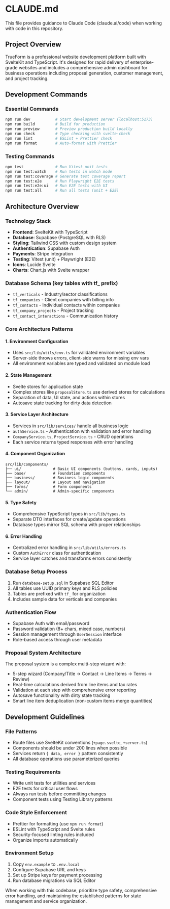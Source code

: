 # CLAUDE.md

This file provides guidance to Claude Code (claude.ai/code) when working with code in this repository.

## Project Overview

TrueForm is a professional website development platform built with SvelteKit and TypeScript. It's designed for rapid delivery of enterprise-grade websites and includes a comprehensive admin dashboard for business operations including proposal generation, customer management, and project tracking.

## Development Commands

### Essential Commands
```bash
npm run dev           # Start development server (localhost:5173)
npm run build         # Build for production
npm run preview       # Preview production build locally
npm run check         # Type checking with svelte-check
npm run lint          # ESLint + Prettier check
npm run format        # Auto-format with Prettier
```

### Testing Commands
```bash
npm test              # Run Vitest unit tests
npm run test:watch    # Run tests in watch mode
npm run test:coverage # Generate test coverage report
npm run test:e2e      # Run Playwright E2E tests
npm run test:e2e:ui   # Run E2E tests with UI
npm run test:all      # Run all tests (unit + E2E)
```

## Architecture Overview

### Technology Stack
- **Frontend**: SvelteKit with TypeScript
- **Database**: Supabase (PostgreSQL with RLS)
- **Styling**: Tailwind CSS with custom design system
- **Authentication**: Supabase Auth
- **Payments**: Stripe integration
- **Testing**: Vitest (unit) + Playwright (E2E)
- **Icons**: Lucide Svelte
- **Charts**: Chart.js with Svelte wrapper

### Database Schema (key tables with tf_ prefix)
- `tf_verticals` - Industry/sector classifications
- `tf_companies` - Client companies with billing info
- `tf_contacts` - Individual contacts within companies
- `tf_company_projects` - Project tracking
- `tf_contact_interactions` - Communication history

### Core Architecture Patterns

#### 1. Environment Configuration
- Uses `src/lib/utils/env.ts` for validated environment variables
- Server-side throws errors, client-side warns for missing env vars
- All environment variables are typed and validated on module load

#### 2. State Management
- Svelte stores for application state
- Complex stores like `proposalStore.ts` use derived stores for calculations
- Separation of data, UI state, and actions within stores
- Autosave state tracking for dirty data detection

#### 3. Service Layer Architecture
- Services in `src/lib/services/` handle all business logic
- `authService.ts` - Authentication with validation and error handling
- `CompanyService.ts`, `ProjectService.ts` - CRUD operations
- Each service returns typed responses with error handling

#### 4. Component Organization
```
src/lib/components/
├── ui/              # Basic UI components (buttons, cards, inputs)
├── base/            # Foundation components
├── business/        # Business logic components
├── layout/          # Layout and navigation
├── forms/           # Form components
└── admin/           # Admin-specific components
```

#### 5. Type Safety
- Comprehensive TypeScript types in `src/lib/types.ts`
- Separate DTO interfaces for create/update operations
- Database types mirror SQL schema with proper relationships

#### 6. Error Handling
- Centralized error handling in `src/lib/utils/errors.ts`
- Custom `AuthError` class for authentication
- Service layer catches and transforms errors consistently

### Database Setup Process
1. Run `database-setup.sql` in Supabase SQL Editor
2. All tables use UUID primary keys and RLS policies
3. Tables are prefixed with `tf_` for organization
4. Includes sample data for verticals and companies

### Authentication Flow
- Supabase Auth with email/password
- Password validation (8+ chars, mixed case, numbers)
- Session management through `UserSession` interface
- Role-based access through user metadata

### Proposal System Architecture
The proposal system is a complex multi-step wizard with:
- 5-step wizard (Company/Title → Contact → Line Items → Terms → Review)
- Real-time calculations derived from line items and tax rates
- Validation at each step with comprehensive error reporting
- Autosave functionality with dirty state tracking
- Smart line item deduplication (non-custom items merge quantities)

## Development Guidelines

### File Patterns
- Route files use SvelteKit conventions (`+page.svelte`, `+server.ts`)
- Components should be under 200 lines when possible
- Services return `{ data, error }` pattern consistently
- All database operations use parameterized queries

### Testing Requirements
- Write unit tests for utilities and services
- E2E tests for critical user flows
- Always run tests before committing changes
- Component tests using Testing Library patterns

### Code Style Enforcement
- Prettier for formatting (use `npm run format`)
- ESLint with TypeScript and Svelte rules
- Security-focused linting rules included
- Organize imports automatically

### Environment Setup
1. Copy `env.example` to `.env.local`
2. Configure Supabase URL and keys
3. Set up Stripe keys for payment processing
4. Run database migrations via SQL Editor

When working with this codebase, prioritize type safety, comprehensive error handling, and maintaining the established patterns for state management and service organization.